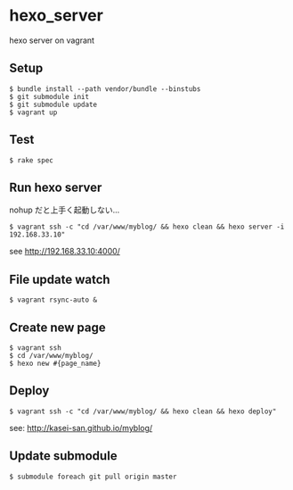 # hexo_server
hexo server on vagrant

## Setup

```sh-session
$ bundle install --path vendor/bundle --binstubs
$ git submodule init
$ git submodule update
$ vagrant up
```

## Test

```sh-session
$ rake spec
```

## Run hexo server

nohup だと上手く起動しない...
```sh-session
$ vagrant ssh -c "cd /var/www/myblog/ && hexo clean && hexo server -i 192.168.33.10"
```

see http://192.168.33.10:4000/

## File update watch

```sh-sessio
$ vagrant rsync-auto &
```

## Create new page

```sh-session
$ vagrant ssh
$ cd /var/www/myblog/
$ hexo new #{page_name}
```

## Deploy

```sh-session
$ vagrant ssh -c "cd /var/www/myblog/ && hexo clean && hexo deploy"
```

see: http://kasei-san.github.io/myblog/

## Update submodule

```sh-session
$ submodule foreach git pull origin master
```

